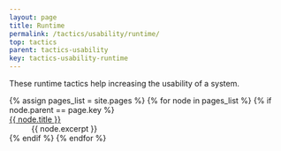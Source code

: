 ```yaml
---
layout: page
title: Runtime
permalink: /tactics/usability/runtime/
top: tactics
parent: tactics-usability
key: tactics-usability-runtime
---
```


These runtime tactics help increasing the usability of a system. 

<dl>
{% assign pages_list = site.pages %}
{% for node in pages_list %}
    {% if node.parent == page.key %}
        <dt>
            <a href="{{ node.url | relative_url }}">{{ node.title }}</a>
        </dt>
        <dd>{{ node.excerpt }}</dd>
    {% endif %}
{% endfor %}
</dl>
